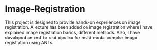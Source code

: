 # Image-Registration
This project is designed to provide hands-on experiences on image registration. A lecture has been added on image registration where I have explained image registration basics, different methods. Also, I have developed an end-to-end pipeline for multi-modal complex image registration using ANTs.
